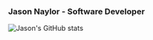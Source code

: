 ### Jason Naylor - Software Developer 

![Jason's GitHub stats](https://github-readme-stats.vercel.app/api?username=jasonleenaylor&count_private=true&hide=stars&theme=gotham)
<!--
**jasonleenaylor/jasonleenaylor** is a ✨ _special_ ✨ repository because its `README.md` (this file) appears on your GitHub profile.

Here are some ideas to get you started:

- 🔭 I’m currently working on ...
- 🌱 I’m currently learning ...
- 👯 I’m looking to collaborate on ...
- 🤔 I’m looking for help with ...
- 💬 Ask me about ...
- 📫 How to reach me: ...
- 😄 Pronouns: ...
- ⚡ Fun fact: ...
-->
